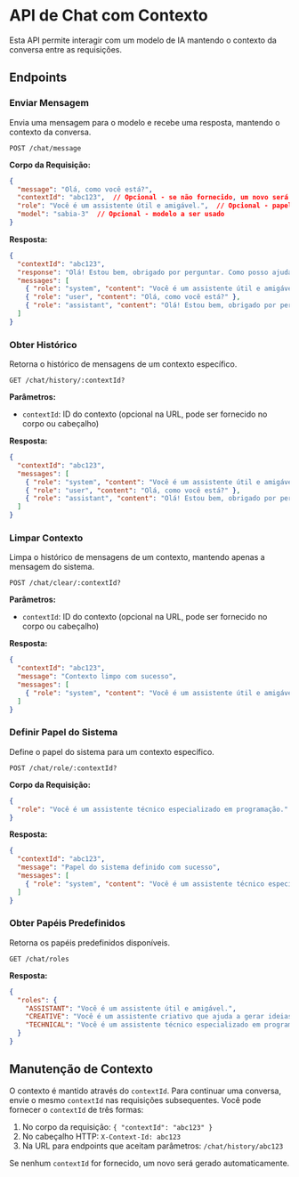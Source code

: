 # API de Chat com Contexto

Esta API permite interagir com um modelo de IA mantendo o contexto da conversa entre as requisições.

## Endpoints

### Enviar Mensagem

Envia uma mensagem para o modelo e recebe uma resposta, mantendo o contexto da conversa.

```
POST /chat/message
```

**Corpo da Requisição:**

```json
{
  "message": "Olá, como você está?",
  "contextId": "abc123",  // Opcional - se não fornecido, um novo será gerado
  "role": "Você é um assistente útil e amigável.",  // Opcional - papel do sistema
  "model": "sabia-3"  // Opcional - modelo a ser usado
}
```

**Resposta:**

```json
{
  "contextId": "abc123",
  "response": "Olá! Estou bem, obrigado por perguntar. Como posso ajudar você hoje?",
  "messages": [
    { "role": "system", "content": "Você é um assistente útil e amigável." },
    { "role": "user", "content": "Olá, como você está?" },
    { "role": "assistant", "content": "Olá! Estou bem, obrigado por perguntar. Como posso ajudar você hoje?" }
  ]
}
```

### Obter Histórico

Retorna o histórico de mensagens de um contexto específico.

```
GET /chat/history/:contextId?
```

**Parâmetros:**
- `contextId`: ID do contexto (opcional na URL, pode ser fornecido no corpo ou cabeçalho)

**Resposta:**

```json
{
  "contextId": "abc123",
  "messages": [
    { "role": "system", "content": "Você é um assistente útil e amigável." },
    { "role": "user", "content": "Olá, como você está?" },
    { "role": "assistant", "content": "Olá! Estou bem, obrigado por perguntar. Como posso ajudar você hoje?" }
  ]
}
```

### Limpar Contexto

Limpa o histórico de mensagens de um contexto, mantendo apenas a mensagem do sistema.

```
POST /chat/clear/:contextId?
```

**Parâmetros:**
- `contextId`: ID do contexto (opcional na URL, pode ser fornecido no corpo ou cabeçalho)

**Resposta:**

```json
{
  "contextId": "abc123",
  "message": "Contexto limpo com sucesso",
  "messages": [
    { "role": "system", "content": "Você é um assistente útil e amigável." }
  ]
}
```

### Definir Papel do Sistema

Define o papel do sistema para um contexto específico.

```
POST /chat/role/:contextId?
```

**Corpo da Requisição:**

```json
{
  "role": "Você é um assistente técnico especializado em programação."
}
```

**Resposta:**

```json
{
  "contextId": "abc123",
  "message": "Papel do sistema definido com sucesso",
  "messages": [
    { "role": "system", "content": "Você é um assistente técnico especializado em programação." }
  ]
}
```

### Obter Papéis Predefinidos

Retorna os papéis predefinidos disponíveis.

```
GET /chat/roles
```

**Resposta:**

```json
{
  "roles": {
    "ASSISTANT": "Você é um assistente útil e amigável.",
    "CREATIVE": "Você é um assistente criativo que ajuda a gerar ideias inovadoras.",
    "TECHNICAL": "Você é um assistente técnico especializado em programação e tecnologia."
  }
}
```

## Manutenção de Contexto

O contexto é mantido através do `contextId`. Para continuar uma conversa, envie o mesmo `contextId` nas requisições subsequentes. Você pode fornecer o `contextId` de três formas:

1. No corpo da requisição: `{ "contextId": "abc123" }`
2. No cabeçalho HTTP: `X-Context-Id: abc123`
3. Na URL para endpoints que aceitam parâmetros: `/chat/history/abc123`

Se nenhum `contextId` for fornecido, um novo será gerado automaticamente. 